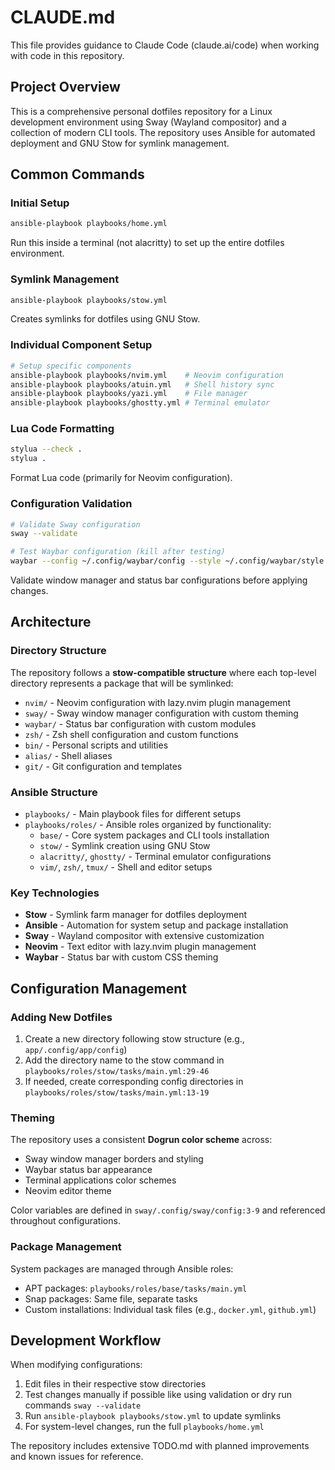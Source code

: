 # CLAUDE.md

This file provides guidance to Claude Code (claude.ai/code) when working with code in this repository.

## Project Overview

This is a comprehensive personal dotfiles repository for a Linux development environment using Sway (Wayland compositor) and a collection of modern CLI tools. The repository uses Ansible for automated deployment and GNU Stow for symlink management.

## Common Commands

### Initial Setup
```sh
ansible-playbook playbooks/home.yml
```
Run this inside a terminal (not alacritty) to set up the entire dotfiles environment.

### Symlink Management
```sh
ansible-playbook playbooks/stow.yml
```
Creates symlinks for dotfiles using GNU Stow.

### Individual Component Setup
```sh
# Setup specific components
ansible-playbook playbooks/nvim.yml    # Neovim configuration
ansible-playbook playbooks/atuin.yml   # Shell history sync
ansible-playbook playbooks/yazi.yml    # File manager
ansible-playbook playbooks/ghostty.yml # Terminal emulator
```

### Lua Code Formatting
```sh
stylua --check .
stylua .
```
Format Lua code (primarily for Neovim configuration).

### Configuration Validation
```sh
# Validate Sway configuration
sway --validate

# Test Waybar configuration (kill after testing)
waybar --config ~/.config/waybar/config --style ~/.config/waybar/style.css --log-level debug
```
Validate window manager and status bar configurations before applying changes.

## Architecture

### Directory Structure
The repository follows a **stow-compatible structure** where each top-level directory represents a package that will be symlinked:

* `nvim/` - Neovim configuration with lazy.nvim plugin management
* `sway/` - Sway window manager configuration with custom theming
* `waybar/` - Status bar configuration with custom modules
* `zsh/` - Zsh shell configuration and custom functions
* `bin/` - Personal scripts and utilities
* `alias/` - Shell aliases
* `git/` - Git configuration and templates

### Ansible Structure
* `playbooks/` - Main playbook files for different setups
* `playbooks/roles/` - Ansible roles organized by functionality:
  * `base/` - Core system packages and CLI tools installation
  * `stow/` - Symlink creation using GNU Stow
  * `alacritty/`, `ghostty/` - Terminal emulator configurations
  * `vim/`, `zsh/`, `tmux/` - Shell and editor setups

### Key Technologies
* **Stow** - Symlink farm manager for dotfiles deployment
* **Ansible** - Automation for system setup and package installation
* **Sway** - Wayland compositor with extensive customization
* **Neovim** - Text editor with lazy.nvim plugin management
* **Waybar** - Status bar with custom CSS theming

## Configuration Management

### Adding New Dotfiles
1. Create a new directory following stow structure (e.g., `app/.config/app/config`)
2. Add the directory name to the stow command in `playbooks/roles/stow/tasks/main.yml:29-46`
3. If needed, create corresponding config directories in `playbooks/roles/stow/tasks/main.yml:13-19`

### Theming
The repository uses a consistent **Dogrun color scheme** across:
* Sway window manager borders and styling
* Waybar status bar appearance
* Terminal applications color schemes
* Neovim editor theme

Color variables are defined in `sway/.config/sway/config:3-9` and referenced throughout configurations.

### Package Management
System packages are managed through Ansible roles:
* APT packages: `playbooks/roles/base/tasks/main.yml`
* Snap packages: Same file, separate tasks
* Custom installations: Individual task files (e.g., `docker.yml`, `github.yml`)

## Development Workflow

When modifying configurations:
1. Edit files in their respective stow directories
2. Test changes manually if possible like using validation or dry run commands `sway --validate`
3. Run `ansible-playbook playbooks/stow.yml` to update symlinks
4. For system-level changes, run the full `playbooks/home.yml`

The repository includes extensive TODO.md with planned improvements and known issues for reference.
